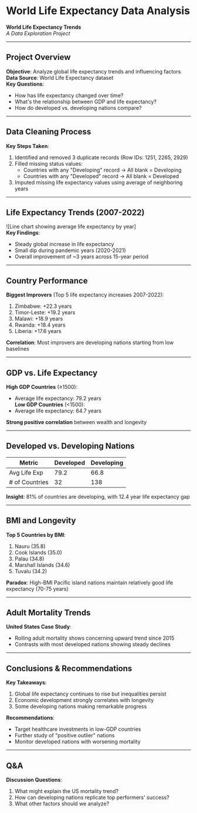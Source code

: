 # World Life Expectancy Data Analysis

**World Life Expectancy Trends**  
*A Data Exploration Project*  

---

## Project Overview
**Objective**: Analyze global life expectancy trends and influencing factors  
**Data Source**: World Life Expectancy dataset  
**Key Questions**:
- How has life expectancy changed over time?
- What's the relationship between GDP and life expectancy?
- How do developed vs. developing nations compare?

---

## Data Cleaning Process
**Key Steps Taken**:
1. Identified and removed 3 duplicate records (Row IDs: 1251, 2265, 2929)
2. Filled missing status values:
   - Countries with any "Developing" record → All blank = Developing
   - Countries with any "Developed" record → All blank = Developed
3. Imputed missing life expectancy values using average of neighboring years

---

## Life Expectancy Trends (2007-2022)
![Line chart showing average life expectancy by year]  
**Key Findings**:
- Steady global increase in life expectancy
- Small dip during pandemic years (2020-2021)
- Overall improvement of ~3 years across 15-year period

---

## Country Performance
**Biggest Improvers** (Top 5 life expectancy increases 2007-2022):
1. Zimbabwe: +22.3 years
2. Timor-Leste: +19.2 years
3. Malawi: +18.9 years
4. Rwanda: +18.4 years
5. Liberia: +17.6 years

**Correlation**: Most improvers are developing nations starting from low baselines

---

## GDP vs. Life Expectancy
**High GDP Countries** (≥1500):
- Average life expectancy: 79.2 years  
**Low GDP Countries** (<1500):
- Average life expectancy: 64.7 years  

**Strong positive correlation** between wealth and longevity

---

## Developed vs. Developing Nations
| Metric          | Developed | Developing |
|-----------------|----------|------------|
| Avg Life Exp    | 79.2     | 66.8       |
| # of Countries  | 32       | 138        |

**Insight**: 81% of countries are developing, with 12.4 year life expectancy gap

---

## BMI and Longevity
**Top 5 Countries by BMI**:
1. Nauru (35.8)
2. Cook Islands (35.0)
3. Palau (34.8)
4. Marshall Islands (34.6)
5. Tuvalu (34.2)

**Paradox**: High-BMI Pacific island nations maintain relatively good life expectancy (70-75 years)

---

## Adult Mortality Trends
**United States Case Study**:
- Rolling adult mortality shows concerning upward trend since 2015
- Contrasts with most developed nations showing steady declines

---

## Conclusions & Recommendations
**Key Takeaways**:
1. Global life expectancy continues to rise but inequalities persist
2. Economic development strongly correlates with longevity
3. Some developing nations making remarkable progress

**Recommendations**:
- Target healthcare investments in low-GDP countries
- Further study of "positive outlier" nations
- Monitor developed nations with worsening mortality

---

## Q&A
**Discussion Questions**:
1. What might explain the US mortality trend?
2. How can developing nations replicate top performers' success?
3. What other factors should we analyze?
